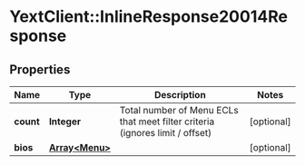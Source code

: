 # YextClient::InlineResponse20014Response

## Properties
Name | Type | Description | Notes
------------ | ------------- | ------------- | -------------
**count** | **Integer** | Total number of Menu ECLs that meet filter criteria (ignores limit / offset) | [optional] 
**bios** | [**Array&lt;Menu&gt;**](Menu.md) |  | [optional] 


